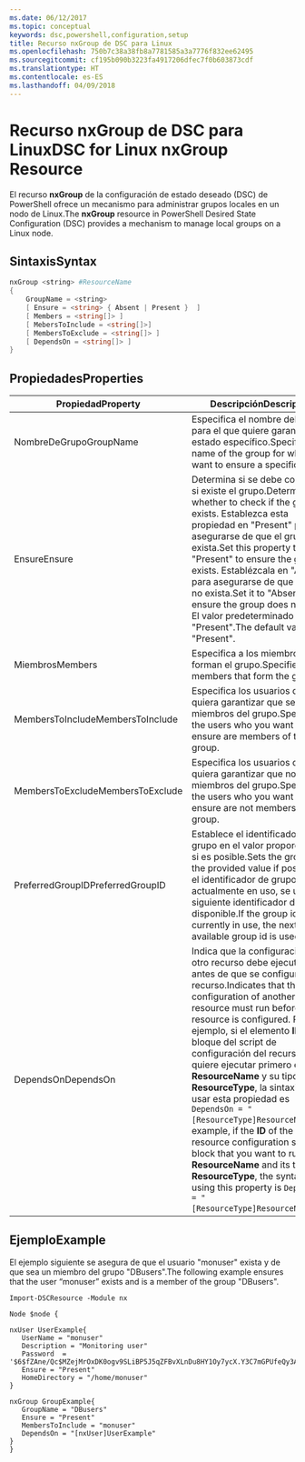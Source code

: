 ```yaml
---
ms.date: 06/12/2017
ms.topic: conceptual
keywords: dsc,powershell,configuration,setup
title: Recurso nxGroup de DSC para Linux
ms.openlocfilehash: 750b7c38a38fb8a7781585a3a7776f832ee62495
ms.sourcegitcommit: cf195b090b3223fa4917206dfec7f0b603873cdf
ms.translationtype: HT
ms.contentlocale: es-ES
ms.lasthandoff: 04/09/2018
---
```

# <a name="dsc-for-linux-nxgroup-resource"></a><span data-ttu-id="136cd-103">Recurso nxGroup de DSC para Linux</span><span class="sxs-lookup"><span data-stu-id="136cd-103">DSC for Linux nxGroup Resource</span></span>

<span data-ttu-id="136cd-104">El recurso **nxGroup** de la configuración de estado deseado (DSC) de PowerShell ofrece un mecanismo para administrar grupos locales en un nodo de Linux.</span><span class="sxs-lookup"><span data-stu-id="136cd-104">The **nxGroup** resource in PowerShell Desired State Configuration (DSC) provides a mechanism to manage local groups on a Linux node.</span></span>

## <a name="syntax"></a><span data-ttu-id="136cd-105">Sintaxis</span><span class="sxs-lookup"><span data-stu-id="136cd-105">Syntax</span></span>

```powershell
nxGroup <string> #ResourceName
{
    GroupName = <string>
    [ Ensure = <string> { Absent | Present }  ]
    [ Members = <string[]> ]
    [ MebersToInclude = <string[]>]
    [ MembersToExclude = <string[]> ]
    [ DependsOn = <string[]> ]
}

```

## <a name="properties"></a><span data-ttu-id="136cd-106">Propiedades</span><span class="sxs-lookup"><span data-stu-id="136cd-106">Properties</span></span>

|  <span data-ttu-id="136cd-107">Propiedad</span><span class="sxs-lookup"><span data-stu-id="136cd-107">Property</span></span> |  <span data-ttu-id="136cd-108">Descripción</span><span class="sxs-lookup"><span data-stu-id="136cd-108">Description</span></span> |
|---|---|
| <span data-ttu-id="136cd-109">NombreDeGrupo</span><span class="sxs-lookup"><span data-stu-id="136cd-109">GroupName</span></span>| <span data-ttu-id="136cd-110">Especifica el nombre del grupo para el que quiere garantizar un estado específico.</span><span class="sxs-lookup"><span data-stu-id="136cd-110">Specifies the name of the group for which you want to ensure a specific state.</span></span>|
| <span data-ttu-id="136cd-111">Ensure</span><span class="sxs-lookup"><span data-stu-id="136cd-111">Ensure</span></span>| <span data-ttu-id="136cd-112">Determina si se debe comprobar si existe el grupo.</span><span class="sxs-lookup"><span data-stu-id="136cd-112">Determines whether to check if the group exists.</span></span> <span data-ttu-id="136cd-113">Establezca esta propiedad en "Present" para asegurarse de que el grupo exista.</span><span class="sxs-lookup"><span data-stu-id="136cd-113">Set this property to "Present" to ensure the group exists.</span></span> <span data-ttu-id="136cd-114">Establézcala en "Absent" para asegurarse de que el grupo no exista.</span><span class="sxs-lookup"><span data-stu-id="136cd-114">Set it to "Absent" to ensure the group does not exist.</span></span> <span data-ttu-id="136cd-115">El valor predeterminado es "Present".</span><span class="sxs-lookup"><span data-stu-id="136cd-115">The default value is "Present".</span></span>|
| <span data-ttu-id="136cd-116">Miembros</span><span class="sxs-lookup"><span data-stu-id="136cd-116">Members</span></span>| <span data-ttu-id="136cd-117">Especifica a los miembros que forman el grupo.</span><span class="sxs-lookup"><span data-stu-id="136cd-117">Specifies the members that form the group.</span></span>|
| <span data-ttu-id="136cd-118">MembersToInclude</span><span class="sxs-lookup"><span data-stu-id="136cd-118">MembersToInclude</span></span>| <span data-ttu-id="136cd-119">Especifica los usuarios que quiera garantizar que sean miembros del grupo.</span><span class="sxs-lookup"><span data-stu-id="136cd-119">Specifies the users who you want to ensure are members of the group.</span></span>|
| <span data-ttu-id="136cd-120">MembersToExclude</span><span class="sxs-lookup"><span data-stu-id="136cd-120">MembersToExclude</span></span>| <span data-ttu-id="136cd-121">Especifica los usuarios que quiera garantizar que no sean miembros del grupo.</span><span class="sxs-lookup"><span data-stu-id="136cd-121">Specifies the users who you want to ensure are not members of the group.</span></span>|
| <span data-ttu-id="136cd-122">PreferredGroupID</span><span class="sxs-lookup"><span data-stu-id="136cd-122">PreferredGroupID</span></span>| <span data-ttu-id="136cd-123">Establece el identificador de grupo en el valor proporcionado, si es posible.</span><span class="sxs-lookup"><span data-stu-id="136cd-123">Sets the group id to the provided value if possible.</span></span> <span data-ttu-id="136cd-124">Si el identificador de grupo está actualmente en uso, se utiliza el siguiente identificador de grupo disponible.</span><span class="sxs-lookup"><span data-stu-id="136cd-124">If the group id is currently in use, the next available group id is used.</span></span>|
| <span data-ttu-id="136cd-125">DependsOn</span><span class="sxs-lookup"><span data-stu-id="136cd-125">DependsOn</span></span> | <span data-ttu-id="136cd-126">Indica que la configuración de otro recurso debe ejecutarse antes de que se configure este recurso.</span><span class="sxs-lookup"><span data-stu-id="136cd-126">Indicates that the configuration of another resource must run before this resource is configured.</span></span> <span data-ttu-id="136cd-127">Por ejemplo, si el elemento **ID** del bloque del script de configuración del recurso que quiere ejecutar primero es **ResourceName** y su tipo es **ResourceType**, la sintaxis para usar esta propiedad es `DependsOn = "[ResourceType]ResourceName"`.</span><span class="sxs-lookup"><span data-stu-id="136cd-127">For example, if the **ID** of the resource configuration script block that you want to run first is **ResourceName** and its type is **ResourceType**, the syntax for using this property is `DependsOn = "[ResourceType]ResourceName"`.</span></span>|

## <a name="example"></a><span data-ttu-id="136cd-128">Ejemplo</span><span class="sxs-lookup"><span data-stu-id="136cd-128">Example</span></span>

<span data-ttu-id="136cd-129">El ejemplo siguiente se asegura de que el usuario "monuser" exista y de que sea un miembro del grupo "DBusers".</span><span class="sxs-lookup"><span data-stu-id="136cd-129">The following example ensures that the user “monuser” exists and is a member of the group "DBusers".</span></span>

```
Import-DSCResource -Module nx

Node $node {

nxUser UserExample{
   UserName = "monuser"
   Description = "Monitoring user"
   Password  =    '$6$fZAne/Qc$MZejMrOxDK0ogv9SLiBP5J5qZFBvXLnDu8HY1Oy7ycX.Y3C7mGPUfeQy3A82ev3zIabhDQnj2ayeuGn02CqE/0'
   Ensure = "Present"
   HomeDirectory = "/home/monuser"
}

nxGroup GroupExample{
   GroupName = "DBusers"
   Ensure = "Present"
   MembersToInclude = "monuser"
   DependsOn = "[nxUser]UserExample"
}
}
```